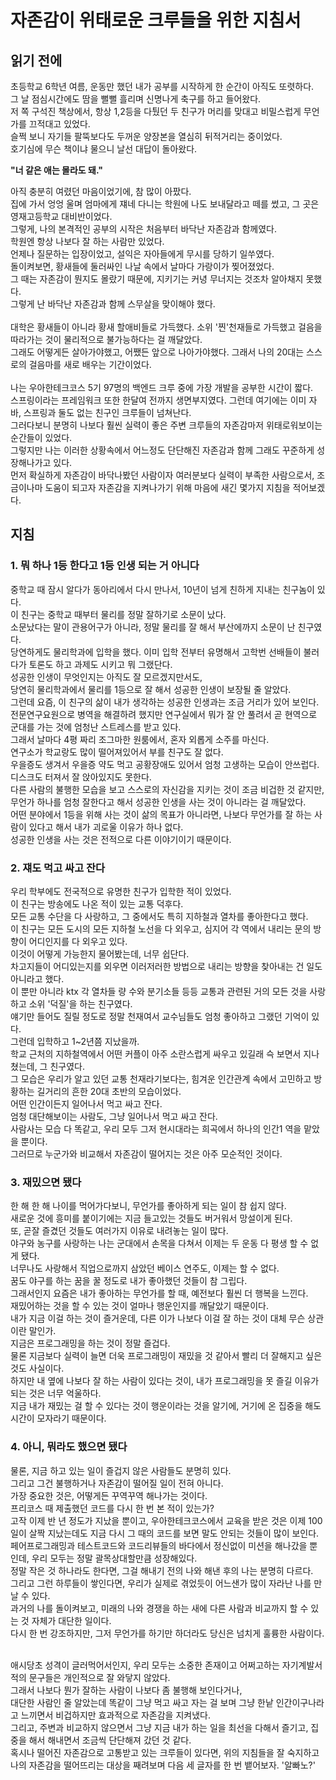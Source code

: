 # 자존감이 위태로운 크루들을 위한 지침서

## 읽기 전에
초등학교 6학년 여름, 운동만 했던 내가 공부를 시작하게 한 순간이 아직도 또렷하다.<br>
그 날 점심시간에도 땀을 뻘뻘 흘리며 신명나게 축구를 하고 들어왔다.<br>
저 쪽 구석진 책상에서, 항상 1,2등을 다퉜던 두 친구가 머리를 맞대고 비밀스럽게 무언가를 끄적대고 있었다. <br>
슬쩍 보니 자기들 팔뚝보다도 두꺼운 양장본을 열심히 뒤적거리는 중이었다.<br>
호기심에 무슨 책이냐 물으니 날선 대답이 돌아왔다.<br>

**"너 같은 애는 몰라도 돼."**

아직 충분히 여렸던 마음이었기에, 참 많이 아팠다. <br>
집에 가서 엉엉 울며 엄마에게 쟤네 다니는 학원에 나도 보내달라고 떼를 썼고, 그 곳은 영재고등학교 대비반이었다.<br>
그렇게, 나의 본격적인 공부의 시작은 처음부터 바닥난 자존감과 함께였다.<br>
학원엔 항상 나보다 잘 하는 사람만 있었다.<br>
언제나 질문하는 입장이었고, 설익은 자아들에게 무시를 당하기 일쑤였다.<br>
돌이켜보면, 황새들에 둘러싸인 나날 속에서 날마다 가랑이가 찢어졌었다.<br>
그 때는 자존감이 뭔지도 몰랐기 때문에, 지키기는 커녕 무너지는 것조차 알아채지 못했다. <br>
그렇게 난 바닥난 자존감과 함께 스무살을 맞이해야 했다.<br>
<br>
대학은 황새들이 아니라 황새 할애비들로 가득했다. 소위 '찐'천재들로 가득했고 걸음을 따라가는 것이 물리적으로 불가능하다는 걸 깨달았다.<br>
그래도 어떻게든 살아가야했고, 어쨌든 앞으로 나아가야했다. 그래서 나의 20대는 스스로의 걸음마를 새로 배우는 기간이었다.<br>
<br>
나는 우아한테크코스 5기 97명의 백엔드 크루 중에 가장 개발을 공부한 시간이 짧다.<br>
스프링이라는 프레임워크 또한 한달여 전까지 생면부지였다. 그런데 여기에는 이미 자바, 스프링과 둘도 없는 친구인 크루들이 넘쳐난다.<br>
그러다보니 분명히 나보다 훨씬 실력이 좋은 주변 크루들의 자존감마저 위태로워보이는 순간들이 있었다. <br>
그렇지만 나는 이러한 상황속에서 어느정도 단단해진 자존감과 함께 그래도 꾸준하게 성장해나가고 있다.<br>
먼저 확실하게 자존감이 바닥나봤던 사람이자 여러분보다 실력이 부족한 사람으로서, 조금이나마 도움이 되고자 자존감을 지켜나가기 위해 마음에 새긴 몇가지 지침을 적어보겠다.<br>

## 지침
### 1. 뭐 하나 1등 한다고 1등 인생 되는 거 아니다 
중학교 때 잠시 알다가 동아리에서 다시 만나서, 10년이 넘게 친하게 지내는 친구놈이 있다.<br>
이 친구는 중학교 때부터 물리를 정말 잘하기로 소문이 났다.<br>
소문났다는 말이 관용어구가 아니라, 정말 물리를 잘 해서 부산에까지 소문이 난 친구였다.<br>
당연하게도 물리학과에 입학을 했다. 이미 입학 전부터 유명해서 고학번 선배들이 불러다가 토론도 하고 과제도 시키고 뭐 그랬단다.<br>
성공한 인생이 무엇인지는 아직도 잘 모르겠지만서도,<br>
당연히 물리학과에서 물리를 1등으로 잘 해서 성공한 인생이 보장될 줄 알았다.<br>
그런데 요즘, 이 친구의 삶이 내가 생각하는 성공한 인생과는 조금 거리가 있어 보인다.<br>
전문연구요원으로 병역을 해결하려 했지만 연구실에서 뭐가 잘 안 풀려서 곧 현역으로 군대를 가는 것에 엄청난 스트레스를 받고 있다.<br>
그래서 날마다 4평 짜리 조그마한 원룸에서, 혼자 외롭게 소주를 마신다.<br>
연구소가 학교랑도 많이 떨어져있어서 부를 친구도 잘 없다.<br>
우을증도 생겨서 우을증 약도 먹고 공황장애도 있어서 엄청 고생하는 모습이 안쓰럽다. 디스크도 터져서 잘 앉아있지도 못한다.<br>
다른 사람의 불행한 모습을 보고 스스로의 자신감을 지키는 것이 조금 비겁한 것 같지만, 무언가 하나를 엄청 잘한다고 해서 성공한 인생을 사는 것이 아니라는 걸 깨달았다. <br>
어떤 분야에서 1등을 위해 사는 것이 삶의 목표가 아니라면, 나보다 무언가를 잘 하는 사람이 있다고 해서 내가 괴로울 이유가 하나 없다.<br>
성공한 인생을 사는 것은 전적으로 다른 이야기이기 때문이다.<br>

### 2. 쟤도 먹고 싸고 잔다
우리 학부에도 전국적으로 유명한 친구가 입학한 적이 있었다. <br>
이 친구는 방송에도 나온 적이 있는 교통 덕후다.<br>
모든 교통 수단을 다 사랑하고, 그 중에서도 특히 지하철과 열차를 좋아한다고 했다.<br> 
이 친구는 모든 도시의 모든 지하철 노선을 다 외우고, 심지어 각 역에서 내리는 문의 방향이 어디인지를 다 외우고 있다.<br>
이것이 어떻게 가능한지 물어봤는데, 너무 쉽단다. <br>
차고지들이 어디있는지를 외우면 이러저러한 방법으로 내리는 방향을 찾아내는 건 일도 아니라고 했다.<br>
이 뿐만 아니라 ktx 각 열차들 량 수와 분기소들 등등 교통과 관련된 거의 모든 것을 사랑하고 소위 '덕질'을 하는 친구였다.<br>
얘기만 들어도 질릴 정도로 정말 천재여서 교수님들도 엄청 좋아하고 그랬던 기억이 있다.<br>
그런데 입학하고 1~2년쯤 지났을까. <br>
학교 근처의 지하철역에서 어떤 커플이 아주 소란스럽게 싸우고 있길래 슥 보면서 지나쳤는데, 그 친구였다.<br>
그 모습은 우리가 알고 있던 교통 천재라기보다는, 힘겨운 인간관계 속에서 고민하고 방황하는 길거리의 흔한 20대 초반의 모습이었다.<br>
어떤 인간이든지 일어나서 먹고 싸고 잔다.<br>
엄청 대단해보이는 사람도, 그냥 일어나서 먹고 싸고 잔다.<br>
사람사는 모습 다 똑같고, 우리 모두 그저 현시대라는 희곡에서 하나의 인간1 역을 맡았을 뿐이다.<br>
그러므로 누군가와 비교해서 자존감이 떨어지는 것은 아주 모순적인 것이다.

### 3. 재밌으면 됐다
한 해 한 해 나이를 먹어가다보니, 무언가를 좋아하게 되는 일이 참 쉽지 않다.<br>
새로운 것에 흥미를 붙이기에는 지금 들고있는 것들도 버거워서 망설이게 된다. <br>
또, 곧잘 즐겼던 것들도 여러가지 이유로 내려놓는 일이 많다.<br>
야구와 농구를 사랑하는 나는 군대에서 손목을 다쳐서 이제는 두 운동 다 평생 할 수 없게 됐다.<br>
너무나도 사랑해서 직업으로까지 삼았던 베이스 연주도, 이제는 할 수 없다.<br>
꿈도 야구를 하는 꿈을 꿀 정도로 내가 좋아했던 것들이 참 그립다.<br>
그래서인지 요즘은 내가 좋아하는 무언가를 할 때, 예전보다 훨씬 더 행복을 느낀다.<br>
재밌어하는 것을 할 수 있는 것이 얼마나 행운인지를 깨달았기 때문이다.<br>
내가 지금 이걸 하는 것이 즐거운데, 다른 이가 나보다 이걸 잘 하는 것이 대체 무슨 상관이란 말인가.<br>
지금은 프로그래밍을 하는 것이 정말 즐겁다.<br>
물론 지금보다 실력이 늘면 더욱 프로그래밍이 재밌을 것 같아서 빨리 더 잘해지고 싶은 것도 사실이다. <br>
하지만 내 옆에 나보다 잘 하는 사람이 있다는 것이, 내가 프로그래밍을 못 즐길 이유가 되는 것은 너무 억울하다.<br>
지금 내가 재밌는 걸 할 수 있다는 것이 행운이라는 것을 알기에, 거기에 온 집중을 해도 시간이 모자라기 때문이다.

### 4. 아니, 뭐라도 했으면 됐다
물론, 지금 하고 있는 일이 즐겁지 않은 사람들도 분명히 있다.<br>
그리고 그건 불행하거나 자존감이 떨어질 일이 전혀 아니다.<br>
가장 중요한 것은, 어떻게든 꾸역꾸역 해나가는 것이다.<br>
프리코스 때 제출했던 코드를 다시 한 번 본 적이 있는가?<br>
고작 이제 반 년 정도가 지났을 뿐이고, 우아한테크코스에서 교육을 받은 것은 이제 100일이 살짝 지났는데도 지금 다시 그 때의 코드를 보면 말도 안되는 것들이 많이 보인다.<br>
페어프로그래밍과 테스트코드와 코드리뷰들의 바다에서 정신없이 미션을 해나갔을 뿐인데, 우리 모두는 정말 괄목상대할만큼 성장해있다.<br>
정말 작은 것 하나라도 한다면, 그걸 해내기 전의 나와 해낸 후의 나는 분명히 다르다.<br>
그리고 그런 하루들이 쌓인다면, 우리가 실제로 겪었듯이 어느샌가 많이 자라난 나를 만날 수 있다.<br>
과거의 나를 돌이켜보고, 미래의 나와 경쟁을 하는 새에 다른 사람과 비교까지 할 수 있는 것 자체가 대단한 일이다. <br>
다시 한 번 강조하지만, 그저 무언가를 하기만 하더라도 당신은 넘치게 훌륭한 사람이다. <br>
<br>

애시당초 성격이 글러먹어서인지, 우리 모두는 소중한 존재이고 어쩌고하는 자기계발서적의 문구들은 개인적으로 잘 와닿지 않았다.<br>
그래서 나보다 뭔가 잘하는 사람이 나보다 좀 불행해 보인다거나,<br>
대단한 사람인 줄 알았는데 똑같이 그냥 먹고 싸고 자는 걸 보며 그냥 한낱 인간이구나라고 느끼면서 비겁하지만 효과적으로 자존감을 지켜냈다.<br>
그리고, 주변과 비교하지 않으면서 그냥 지금 내가 하는 일을 최선을 다해서 즐기고, 집중을 해서 해내면서 조금씩 단단해져 갔던 것 같다.<br> 
혹시나 떨어진 자존감으로 고통받고 있는 크루들이 있다면, 위의 지침들을 잘 숙지하고 나의 자존감을 떨어뜨리는 대상을 째려보며 다음 세 글자를 한 번 뱉어보자. '알빠노?'
